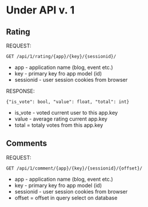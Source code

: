# Under API v. 1

## Rating

REQUEST:

`GET /api/1/rating/{app}/{key}/{sessionid}/`
* app - application name (blog, event etc.)
* key - primary key fro app model (id)
* sessionid - user session cookies from browser

RESPONSE:

`{"is_vote": bool, "value": float, "total": int}`
* is_vote - voted current user to this app.key
* value - average rating current app.key
* total = totaly votes from this app.key


## Comments

REQUEST:

`GET /api/1/comment/{app}/{key}/{sessionid}/{offset}/`
* app - application name (blog, event etc.)
* key - primary key fro app model (id)
* sessionid - user session cookies from browser
* offset = offset in query select on database
